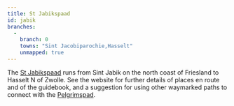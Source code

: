 ```yaml
---
title: St Jabikspaad
id: jabik
branches:
  -
    branch: 0
    towns: "Sint Jacobiparochie,Hasselt"
    unmapped: true
---
```


The [St Jabikspaad][0] runs from Sint Jabik on the north coast of Friesland to Hasselt N of Zwolle. See the website for further details of places en route and of the guidebook, and a suggestion for using other waymarked paths to connect with the [Pelgrimspad][1].

[0]: http://www.jabikspaad.nl
[1]: pelgrimspad.html